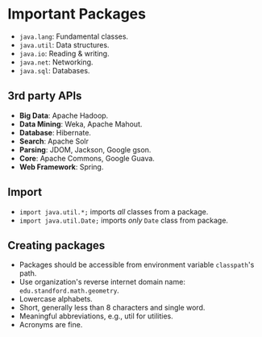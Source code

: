 # Important Packages

* `java.lang`: Fundamental classes.
* `java.util`: Data structures.
* `java.io`: Reading & writing.
* `java.net`: Networking.
* `java.sql`: Databases.

## 3rd party APIs

* __Big Data__: Apache Hadoop.
* __Data Mining__: Weka, Apache Mahout.
* __Database__: Hibernate.
* __Search__: Apache Solr
* __Parsing__: JDOM, Jackson, Google gson.
* __Core__: Apache Commons, Google Guava.
* __Web Framework__: Spring.

## Import

* `import java.util.*;` imports _all_ classes from a package.
* `import java.util.Date;` imports _only_ `Date` class from package.

## Creating packages

* Packages should be accessible from environment variable `classpath`'s path.
* Use organization's reverse internet domain name: `edu.standford.math.geometry`.
* Lowercase alphabets.
* Short, generally less than 8 characters and single word.
* Meaningful abbreviations, e.g., util for utilities.
* Acronyms are fine.
